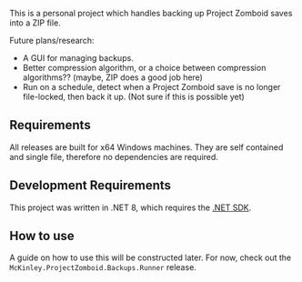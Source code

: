 This is a personal project which handles backing up Project Zomboid saves into a ZIP file.

Future plans/research:

- A GUI for managing backups.
- Better compression algorithm, or a choice between compression algorithms?? (maybe, ZIP does a good job here)
- Run on a schedule, detect when a Project Zomboid save is no longer file-locked, then back it up. (Not sure if this is possible yet)

## Requirements

All releases are built for x64 Windows machines. They are self contained and single file, therefore no dependencies are required.

## Development Requirements

This project was written in .NET 8, which requires the [.NET SDK](https://dotnet.microsoft.com/en-us/download).

## How to use

A guide on how to use this will be constructed later. For now, check out the `McKinley.ProjectZomboid.Backups.Runner` release.